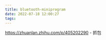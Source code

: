 ```yaml
---
title: bluetooth-miniprogram
date: 2022-07-18 12:00:27
tags:
---
```

https://zhuanlan.zhihu.com/p/405202290 - 抓包